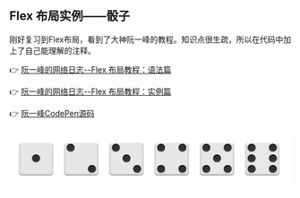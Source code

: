 ## Flex 布局实例——骰子

刚好复习到Flex布局，看到了大神阮一峰的教程。知识点很生疏，所以在代码中加上了自己能理解的注释。

👉 [阮一峰的网络日志--Flex 布局教程：语法篇](http://www.ruanyifeng.com/blog/2015/07/flex-grammar.html)

👉 [阮一峰的网络日志--Flex 布局教程：实例篇](http://www.ruanyifeng.com/blog/2015/07/flex-examples.html)

👉 [阮一峰CodePen源码](https://codepen.io/LandonSchropp/pen/KpzzGo)

![骰子效果图](dice.jpg)
